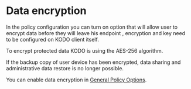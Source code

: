 # Data encryption

In the policy configuration you can turn on option that will allow user to encrypt data before they will leave his endpoint , encryption and key need to be configured on KODO client itself.

To encrypt protected data KODO is using the AES-256 algorithm.

If the backup copy of user device has been encrypted, data sharing and administrative data restore is no longer possible.

You can enable data encryption in [General Policy Options](general.md).

